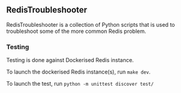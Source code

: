 ## RedisTroubleshooter
RedisTroubleshooter is a collection of Python scripts that is used to troubleshoot some of the more common Redis problem.

### Testing
Testing is done against Dockerised Redis instance. 

To launch the dockerised Redis instance(s), run `make dev`.

To launch the test, run `python -m unittest discover test/`